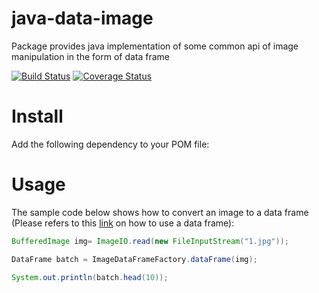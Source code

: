 # java-data-image
Package provides java implementation of some common api of image manipulation in the form of data frame

[![Build Status](https://travis-ci.org/chen0040/java-data-image.svg?branch=master)](https://travis-ci.org/chen0040/java-data-image) [![Coverage Status](https://coveralls.io/repos/github/chen0040/java-data-image/badge.svg?branch=master)](https://coveralls.io/github/chen0040/java-data-image?branch=master)


# Install

Add the following dependency to your POM file:

# Usage

The sample code below shows how to convert an image to a data frame (Please refers to this [link](https://github.com/chen0040/java-data-frame) on how to use a data frame):

```java
BufferedImage img= ImageIO.read(new FileInputStream("1.jpg"));

DataFrame batch = ImageDataFrameFactory.dataFrame(img);

System.out.println(batch.head(10));
```
